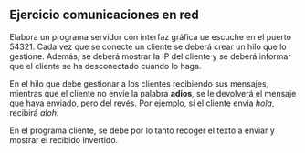 ## Ejercicio comunicaciones en red

Elabora un programa servidor con interfaz gráfica ue escuche en el puerto 54321. Cada vez que se conecte un cliente se deberá crear un hilo que lo gestione. Además, se deberá mostrar la IP del cliente y se deberá informar que el cliente se ha desconectado cuando lo haga.

En el hilo que debe gestionar a los clientes recibiendo sus mensajes, mientras que el cliente no envíe la palabra __adios__, se le devolverá el mensaje que haya enviado, pero del revés. Por ejemplo, si el cliente envía _hola_, recibirá _aloh_.

En el programa cliente, se debe por lo tanto recoger el texto a enviar y mostrar el recibido invertido.